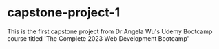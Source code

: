 # capstone-project-1
This is the first capstone project from Dr Angela Wu's Udemy Bootcamp course titled 'The Complete 2023 Web Development Bootcamp'
